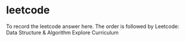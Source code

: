 # leetcode
To record the leetcode answer here.
The order is followed by Leetcode: Data Structure & Algorithm Explore Curriculum
